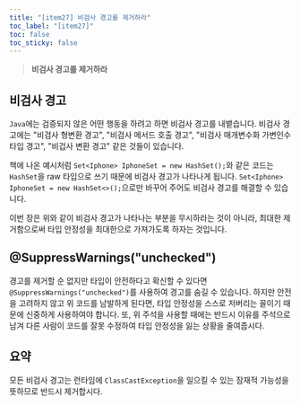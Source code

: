 ```yaml
---
title: "[item27] 비검사 경고를 제거하라"
toc_label: "[item27]"
toc: false
toc_sticky: false
---
```


> **비검사 경고를 제거하라**

## 비검사 경고
`Java`에는 검증되지 않은 어떤 행동을 하려고 하면 비검사 경고를 내뱉습니다. 비검사 경고에는 "비검사 형변환 경고", "비검사 메서드 호출 경고", "비검사 매개변수화 가변인수 타입 경고", "비겁사 변환 경고" 같은 것들이 있습니다.

책에 나온 예시처럼 `Set<Iphone> IphoneSet = new HashSet();`와 같은 코드는 `HashSet`을 raw 타입으로 쓰기 때문에 비검사 경고가 나타나게 됩니다. `Set<Iphone> IphoneSet = new HashSet<>();`으로만 바꾸어 주어도 비검사 경고를 해결할 수 있습니다.

이번 장은 위와 같이 비검사 경고가 나타나는 부분을 무시하라는 것이 아니라, 최대한 제거함으로써 타입 안정성을 최대한으로 가져가도록 하자는 것입니다.

## @SuppressWarnings("unchecked")
경고를 제거할 순 없지만 타입이 안전하다고 확신할 수 있다면 `@SuppressWarnings("unchecked")`를 사용하여 경고를 숨길 수 있습니다. 하지만 안전을 고려하지 않고 위 코드를 남발하게 된다면, 타입 안정성을 스스로 저버리는 꼴이기 때문에 신중하게 사용하여야 합니다. 또, 위 주석을 사용할 때에는 반드시 이유를 주석으로 남겨 다른 사람이 코드를 잘못 수정하여 타입 안정성을 잃는 상황을 줄여줍시다.

## 요약
모든 비검사 경고는 런타임에 `ClassCastException`을 일으킬 수 있는 잠재적 가능성을 뜻하므로 반드시 제거합시다.